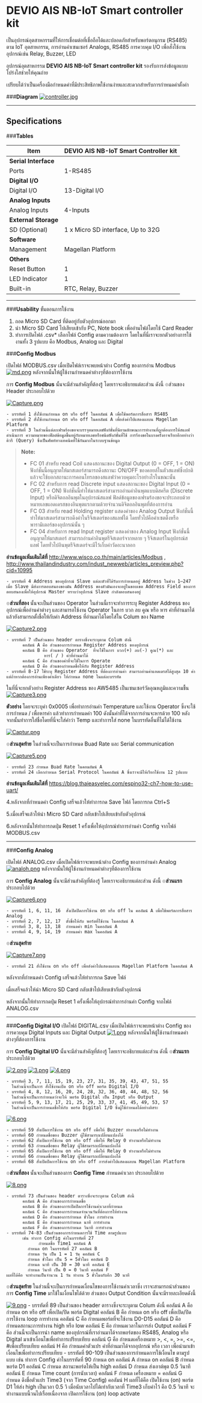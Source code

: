 **DEVIO AIS NB-IoT  Smart controller kit**
===================


เป็นอุปกรณ์อุตสาหกรรมที่ให้การเชื่อมต่อที่เชื่อถือได้และปลอดภัยสำหรับพอร์ตอนุกรม (RS485) ตาม IoT อุตสาหกรรม, การอ่านค่าเซนเซอร์ Analogs, RS485 การควบคุม I/O เพื่อสั่งใช้งานอุปกรณ์เช่น Relay, Buzzer, LED


อุปกรณ์อุตสาหกรรม **DEVIO AIS NB-IoT Smart controller kit**  รองรับการส่งข้อมูลแบบโปร่งใสช่วยให้คุณถ่าย


เปรียบได้ว่าเป็นเครื่องมือกำหนดค่าที่มีประสิทธิภาพใช้งานง่ายและสะดวกสำหรับการกำหนดค่าตั้งค่า

###**Diagram**
[![controller.jpg](https://i.postimg.cc/d33FxSVT/controller.jpg)](https://postimg.cc/Ppg0LyZt)

----------
**Specifications**
-------------
###**Tables**
              
Item  | DEVIO AIS NB-IoT Smart Controller kit
------------- | -------------
**Serial Interface**  |
Ports  | 1-RS485   
**Digital I/O** |
Digital I/O  | 13-Digital I/O   
**Analog Inputs** |
Analog Inputs  | 4-Inputs  
**External Storage**  | 
SD (Optional) | 1 x Micro SD interface, Up to 32G
**Software**|
Management| Magellan Platform
**Others** |
Reset Button | 1
LED Indicator | 1
Built-in | RTC, Relay, Buzzer


----------

###**Usability**
ขั้นตอนการใช้งาน
1.	ถอด Micro SD Card ที่ติดอยู่กับตัวอุปกรณ์ออกมา
2.	นำ Micro SD Card ไปเสียบเข้ากับ PC, Note book เพื่ออ่านไฟล์โดยใช้ Card Reader 
3.	ทำการเปิดไฟล์ .csv* เลือกไฟล์ Config ตามความต้องการ โดยในที่นี่เราจะยกตัวอย่างการใช้งานทั้ง 3 รูปแบบ คือ Modbus, Analog และ Digital


###**Config Modbus**

เปิดไฟล์ MODBUS.csv เมื่อเปิดไฟล์เราจะพบหน้าต่าง Config ของการอ่าน Modbus
[![md.png](https://i.postimg.cc/vZ8VY5Z8/md.png)](https://postimg.cc/jL95vwfB) 
หลังจากนั้นให้ผู้ใช้งานกำหนดค่าต่างๆที่ต้องการใช้งาน

การ **Config Modbus** นั้นจะมีส่วนสำคัญที่ต้องรู้ โดยเราจะอธิบายแต่ละส่วน ดังนี้
๏ส่วนของ Header ประกอบไปด้วย

 [![Capture.png](https://i.postimg.cc/c6qSJG36/Capture.png)](https://postimg.cc/8fb3y3tV)

	- บรรทัดที่ 1 สั่งใช้งานกำหนด on หรือ off ในคอลัมน์ A เพื่อใช้พอร์ตการสื่อสาร RS485
	- บรรทัดที่ 2 สั่งใช้งานกำหนด on หรือ off ในคอลัมน์ A เพื่อส่งค่าไปแสดงผลบน Magellan Platform 
	- บรรทัดที่ 3 ในส่วนนี้แต่ละเฟรมร้องขอจะบรรจุหมายเลขฟังก์ชั่นที่นิยามลักษณะการทำงานที่ถูกต้องการให้สแลฟดำเนินการ ความหมายของฟิลด์ข้อมูลขึ้นอยู่กับหมายเลขหรือชนิดฟังก์ชั่นที่ใช้ การร้องขอในบางครั้งอาจเรียกอีกอย่างว่า คิวรี (Query) ซึ่งเป็นศัพท์ทางเทคนิคที่ใช้กันมากในระบบฐานข้อมูล

> **Note:** 
> - FC 01 สำหรับ read Coil แสดงสถานะของ Digital Output
(0 = OFF, 1 = ON) ฟังก์ชั่นนี้อนุญาตให้มาสเตอร์สามารถดึงสถานะ ON/OFF ของคอยล์ในตัวสแลฟซึ่งปกติแล้วจะใช้บอกสถานะการคอนโทรลของสแลฟว่าควบคุมอะไรอย่างไรในขณะนั้น 
> - FC 02 สำหรับการ read Discrete input แสดงสถานะของ Digital Input
(0 = OFF, 1 = ON) ฟังก์ชั่นนี้ทำให้มาสเตอร์สามารถอ่านค่าอินพุตแบบดิสครีต (Discrete Input) หรือดิจิตอลอินพุตในอุปกรณ์สแลฟ ฟิลด์ข้อมูลของเฟรมร้องขอจะประกอบด้วยหมายเลขแอดเดรสของอินพุตแรกตามด้วยจำนวนดิจิตอลอินพุตที่ต้องการอ่าน 
> - FC 03 สำหรับ read Holding register แสดงค่าของ Analog Output ฟังก์ชั่นนี้ทำให้มาสเตอร์สามารถดึงค่าในรีจิสเตอร์ของสแลฟได้ โดยทั่วไปคือค่าเซตติ้งหรือพารามิเตอร์ของอุปกรณ์นั้น ๆ
> - FC 04 สำหรับการ read Input register แสดงค่าของ Analog Input ฟังก์ชั่นนี้อนุญาตให้มาสเตอร์ สามารถอ่านค่าอินพุตรีจิสเตอร์จากหลาย ๆ รีจิสเตอร์ในอุปกรณ์สแลฟ โดยทั่วไปอินพุตรีจิสเตอร์จะมีไว้เก็บค่าวัดอะนาลอก

**อ่านข้อมูลเพิ่มเติมได้ที่**
http://www.wisco.co.th/main/articles/Modbus ,
http://www.thailandindustry.com/indust_newweb/articles_preview.php?cid=10995

	- บรรทัดที่ 4 Address ของอุปกรณ์ Slave แต่ละตัวที่ได้รับการกำหนดอยู่ Address ในช่วง 1–247 เมื่อ Slave มีส่งการตอบสนองของมัน Address ของตัวมันเองจะอยู่ในขอบเขต Address Field ของการตอบสนองเพื่อให้อุปกรณ์ Master ทราบว่าอุปกรณ์ Slave กำลังตอบสนองอยู่

๏**ส่วนที่สอง** นั้นจะเป็นส่วนของ Operator ในส่วนนี้เราจะทำการระบุ Register Address ของอุปกรณ์เพื่ออ่านค่าต่างๆ และสามารถใช้งาน Operator ในการ บวก ลบ คูณ หรือ หาร ค่าที่อ่านมาได้ แล้วยังสามารถตั้งชื่อให้กับค่า Address ที่อ่านมาได้โดยใส่ใน Colum ของ Name

[![Capture2.png](https://i.postimg.cc/GtcPrQjJ/Capture2.png)](https://postimg.cc/jwFn4ymL)

	- บรรทัดที่ 7 เป็นส่วนของ header ตารางซึ่งจะระบุตาม Colum ดังนี้
		  คอลัมน์ A คือ ส่วนของการกำหนด Register Address ของอุปกรณ์
		  คอลัมน์ B คือ ส่วนของ Operator  ที่จะใช้ในการ บวก(+) ลบ(-) คูณ(*) และ 
			      หาร( / ) ค่าที่อ่านมาได้
		  คอลัมน์ C คือ ส่วนของค่าที่จะใช้ในการ Operate
		  คอลัมน์ D คือ ส่วนของกำหนดชื่อให้กับ Register Address 
	- บรรทัดที่ 8-17 ใช้ระบุ Register Address ที่ต้องการอ่านค่า สามารถอ่านค่าแอดเดรสได้สูงสุด 10 ค่า แต่ถ้าหากต้องการอ่านเพียงค่าเดียว ให้กำหนด none ในแต่ละบรรทัด 

ในที่นี่จะยกตัวอย่าง Register Address ของ AW5485 เป็นเซนเซอร์วัดอุณหภูมิและความชื้น
[![Capture3.png](https://i.postimg.cc/7LZfxRvL/Capture3.png)](https://postimg.cc/RW2MdXZr)

**ตัวอย่าง** โดยจะระบุค่า 0x0005 เพื่อทำการอ่านค่า Temperature และใช้งาน Operator ซึ่งจะใช้การกำหนด / เพื่อหารค่า แล้วทำการกำหนดค่า 100 ดังนั้นค่าที่ได้จากการอ่านจะหารด้วย 100  หลังจากนั้นทำการใส่ชื่อโดยที่นี่จะใส่คำว่า Temp และทำการใส่ none ในบรรทัดอื่นที่ไม่ได้ใช้งาน

[![Captur.png](https://i.postimg.cc/XNdrQV9w/Captur.png)](https://postimg.cc/grcc0bSJ)

๏**ส่วนสุดท้าย** ในส่วนนี้จะเป็นการกำหนด Buad Rate และ Serial communication

[![Capture5.png](https://i.postimg.cc/sgTJWXcQ/Capture5.png)](https://postimg.cc/0zJmR9hP)

	- บรรทัดที่ 23 กำหนด Buad Rate ในคอมลัมน์ A
	- บรรทัดที่ 24 เลือกกำหนด Serial Protocol ในคอลัมน์ A ซึ่งเราจะมีให้เรียกใช้งาน 12 รูปแบบ 
**อ่านข้อมูลเพิ่มเติมได้ที่**
https://blog.thaieasyelec.com/espino32-ch7-how-to-use-uart/

4.หลังจากที่กำหนดค่า Config เสร็จแล้วให้ทำการกด Save ไฟล์ โดยการกด Ctrl+S 

5.เมื่อเสร็จแล้วให้นำ Micro SD Card กลับเข้าไปเสียบเข้ากับตัวอุปกรณ์

6.หลังจากนั้นให้ทำการกดปุ่ม Reset 1 ครั้งเพื่อให้อุปกรณ์ทำการอ่านค่า Config จากไฟล์ MODBUS.csv


----------


###**Config Analog**

เปิดไฟล์ ANALOG.csv เมื่อเปิดไฟล์เราจะพบหน้าต่าง Config ของการอ่านค่า Analog
[![analoh.png](https://i.postimg.cc/kX7HCMLN/analoh.png)](https://postimg.cc/MXr5bw6X)
หลังจากนั้นให้ผู้ใช้งานกำหนดค่าต่างๆที่ต้องการใช้งาน

การ **Config Analog** นั้นจะมีส่วนสำคัญที่ต้องรู้ โดยเราจะอธิบายแต่ละส่วน ดังนี้
๏**ส่วนแรก** ประกอบไปด้วย

[![Capture6.png](https://i.postimg.cc/rF47DHXy/Capture6.png)](https://postimg.cc/CzFctmx9)

	- บรรทัดที่ 1, 6, 11, 16  สั่งเปิดปิดการใช้งาน on หรือ off ใน คอลัมน์ A เพื่อใช้พอร์ตการสื่อสาร Analog 
	- บรรทัดที่ 2, 7, 12, 17  ตั้งชื่อให้กับ พอร์ตที่ใช้งาน ในคอลัมน์ A
	- บรรทัดที่ 3, 8, 13, 18  กำหนดค่า min ในคอลัมน์ A
	- บรรทัดที่ 4, 9, 14, 19  กำหนดค่า max ในคอลัมน์ A 

๏**ส่วนสุดท้าย**

[![Capture7.png](https://i.postimg.cc/nV0y8mKZ/Capture7.png)](https://postimg.cc/w3RfL7bb)

	- บรรทัดที่ 21 สั่งใช้งาน on หรือ off เพื่อส่งค่าไปแสดงผลบน Magellan Platform ในคอลัมน์ A
หลังจากที่กำหนดค่า Config เสร็จแล้วให้ทำการกด Save ไฟล์

เมื่อเสร็จแล้วให้นำ Micro SD Card กลับเข้าไปเสียบเข้ากับตัวอุปกรณ์

หลังจากนั้นให้ทำการกดปุ่ม Reset 1 ครั้งเพื่อให้อุปกรณ์ทำการอ่านค่า Config จากไฟล์ ANALOG.csv


----------
###**Config Digital I/O**
เปิดไฟล์ DIGITAL.csv เมื่อเปิดไฟล์เราจะพบหน้าต่าง Config ของการควบคุม Digital Inputs และ Digital Output 
[![1.png](https://i.postimg.cc/JzhQvT3c/1.png)](https://postimg.cc/6yDRGfmy)
หลังจากนั้นให้ผู้ใช้งานกำหนดค่าต่างๆที่ต้องการใช้งาน

การ **Config Digital I/O** นั้นจะมีส่วนสำคัญที่ต้องรู้ โดยเราจะอธิบายแต่ละส่วน ดังนี้
๏**ส่วนแรก** ประกอบไปด้วย

[![2.png](https://i.postimg.cc/kMf6z7Tz/2.png)](https://postimg.cc/V50kbPQW)
[![3.png](https://i.postimg.cc/Kjzzxg0V/3.png)](https://postimg.cc/R6k9Tq5Q)
[![4.png](https://i.postimg.cc/pXh8Cgsz/4.png)](https://postimg.cc/kBCBXh3g)
	
	- บรรทัดที่ 3, 7, 11, 15, 19, 23, 27, 31, 35, 39, 43, 47, 51, 55 
	  ในส่วนนี้จะเป็นการ สั่งใช้งานเปิด on หรือ off พอร์ต Digital I/O
	- บรรทัดที่ 4, 8, 12, 16, 20, 24, 28, 32, 36, 40, 44, 48, 52, 56
	  ในส่วนนี้จะเป็นการกำหนดว่าจะให้ พอร์ต Digital เป็น Input หรือ Output
	- บรรทัดที่ 5, 9, 13, 17, 21, 25, 29, 33, 37, 41, 45, 49, 53, 57
	  ในส่วนนี้จะเป็นการกำหนดชื่อให้กับ พอร์ต Digital I/O ซึ่งผู้ใช้กำหนดได้อย่างอิสระ
	
[![6.png](https://i.postimg.cc/L8kVkcsv/6.png)](https://postimg.cc/9DMTCNZq)

	- บรรทัดที่ 59 สั่งเปิดการใช้งาน on หรือ off เพื่อให้ Buzzer ทำงานหรือไม่ทำงาน
	- บรรทัดที่ 60 กำหนดชื่อของ Buzzer ผู้ใช้สามารถเปลี่ยนแปลงได้
	- บรรทัดที่ 62 สั่งเปิดการใช้งาน on หรือ off เพื่อให้ Relay 0 ทำงานหรือไม่ทำงาน
	- บรรทัดที่ 63 กำหนดชื่อของ Relay ผู้ใช้สามารถเปลี่ยนแปลงได้
	- บรรทัดที่ 65 สั่งเปิดการใช้งาน on หรือ off เพื่อให้ Relay 0 ทำงานหรือไม่ทำงาน
	- บรรทัดที่ 66 กำหนดชื่อของ Relay ผู้ใช้สามารถเปลี่ยนแปลงได้
	- บรรทัดที่ 68 สั่งเปิดปิดการใช้งาน on หรือ off การส่งค่าไปแสดงผลบน Magellan Platform

๏**ส่วนที่สอง** นั้นจะเป็นส่วนของการ **Config Time** กำหนดค่าเวลา ประกอบไปด้วย

[![8.png](https://i.postimg.cc/T3GWqhF5/8.png)](https://postimg.cc/sv6X3fV3)

	- บรรทัดที่ 73 เป็นส่วนของ header ตารางซึ่งจะระบุตาม Colum ดังนี้
		  คอลัมน์ A คือ ส่วนของการกำหนดชื่อ
		  คอลัมน์ B คือ ส่วนของการเปิดปิดการใช้งานค่าเวลาที่กำหนด
		  คอลัมน์ C คือ ส่วนของการกำหนดจำนวนวันที่ต้องการให้ทำงาน
		  คอลัมน์ D คือ ส่วนของการกำหนด ชั่วโมง การทำงาน
		  คอลัมน์ E คือ ส่วนของการกำหนด นาที การทำงาน
		  คอลัมน์ F คือ ส่วนของการกำหนด วินาที การทำงาน
	- บรรทัดที่ 74-83 เป็นส่วนของการกำหนดการใช้ Time ตามรูปแบบ 
		  เช่น ทำการ Config ค่าในบรรทัดที่ 27  
		        กำหนดชื่อ Time1 คอลัมน์ A 
			กำหนด on ในบรรทัดที่ 27 คอลัมน์ B
			กำหนด วัน เป็น 1 = 1 วัน คอลัมน์ C
			กำหนด ชั่วโมง เป็น 5 = 5ชั่วโมง คอลัมน์ D
			กำหนด นาที เป็น 30 = 30 นาที คอลัมน์ E
			กำหนด วินาที เป็น 0 = 0 วินาที คอลัมน์ F
	ผลที่ได้คือ จะทำงานเป็นจำนวน 1 วัน ทำงาน 5 ชั่วโมงกับอีก 30 นาที

๏**ส่วนสุดท้าย** ในส่วนนี้จะเป็นการกำหนดเงื่อนไขของการใช้งานค่าเวลาซึ่ง
เราจะสามารถนำส่วนของการ **Config Time** มาใช้ในเงื่อนไขได้ด้วย ส่วนของ Output Condition นั้นจะมีรายละเอียดดังนี้

[![9.png](https://i.postimg.cc/rs7HvFfX/9.png)](https://postimg.cc/XBcx53MQ)
	- บรรทัดที่ 89 เป็นส่วนของ header ตารางซึ่งจะระบุตาม Colum ดังนี้
		  คอลัมน์ A คือ กำหนด on หรือ off เพื่อเปิด/ปิด พอร์ต Digital
		  คอลัมน์ B คือ กำหนด on หรือ off เพื่อเปิด/ปิดการใช้งาน loop การทำงาน
		  คอลัมน์ C คือ กำหนดพอร์ตที่จะใช้งาน D0-D15
		  คอลัมน์ D คือ กำหนดสถานะการทำงาน high หรือ low 
		  คอลัมน์ E คือ กำหนดเวลาในการส่ง Output 
		  คอลัมน์ F คือ ส่วนนี้จะเป็นการนำ name ของอุปกรณ์ที่เราอ่านมาได้จากพอร์ตของ RS485, Analog หรือ Digital มาเข้าเงื่อนไขเพื่อทำการเปรียบเทียบ
		  คอลัมน์ G คือ กำหนดเครื่องหมาย >, <, =, >=, <=, #เพื่อเปรียบเทียบ
		  คอลัมน์ H คือ กำหนดค่าตัวแปร ค่าที่อ่านมาได้จากอุปกรณ์ หรือ เวลา เพื่อนำมาเข้าเงื่อนไขเพื่อทำการเปรียบเทียบ
	- บรรทัดที่ 90-109 เป็นส่วนของการกำหนดการใช้เงื่อนไข ตามรูปแบบ 
		  เช่น ทำการ Config ค่าในบรรทัดที่ 90
			กำหนด on คอลัมน์ A
			กำหนด on คอลัมน์ B
			กำหนด พอร์ต D1 คอลัมน์ C
			กำหนด สถานะพอร์ตให้เป็น high คอลัมน์ D
			กำหนด ส่งเอาต์พุต 0.5 วินาที คอลัมน์ E
			กำหนด Time count (การนับเวลา) คอลัมน์ F
			กำหนด เครื่องหมาย = คอลัมน์ G
			กำหนด ดึงชื่อตัวแปร Time3 (จาก Time Config) คอลัมน์ H
	ผลที่ได้คือ เปิดใช้งาน (on)  พอร์ต D1 ให้ส่ง high เป็นเวลา 0.5 วิ เมื่อนับเวลาไปได้เท่ากับเวลาที่ Time3 เก็บค่าไว้ คือ 0.5 วินาที จะทำงานแบบนี้วนไปเรื่อยเนื่องจาก เปิดการใช้งาน (on) loop activate
